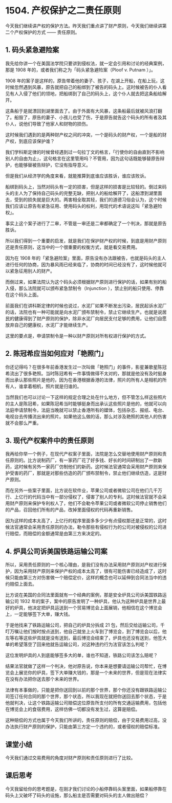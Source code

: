 # 1504. 产权保护之二责任原则

今天我们继续讲产权的保护方法。昨天我们重点讲了财产原则，今天我们继续讲第二个产权保护的方式 —— 责任原则。

## 1. 码头紧急避险案

我先给你讲一个在美国法学院只要讲到侵权法，就一定会引用和讨论的经典案例，那是 1908 年的，或者我们称之为「码头紧急避险案（Ploof v. Putnam ）」。

1908 年的案子是这样的，原告带着他的妻子、孩子，在湖上开船，在船上玩，这时候忽然遇到风暴，原告就把自己的船绑到了被告的码头上。这时候被告的仆人看见有人入侵了他们的领地，把船绑到了自己的码头上，这个仆人就去把这条船给解开。

这条船于是就漂回到湖里面去了。由于外面有大风暴，这条船最后就被风浪打翻了。船毁了，原告的妻子、小孩儿也受了伤，于是原告就告这个码头的所有者及其仆人，说他们导致了他家人和财物的损伤。

这时候我们遇到的是两种财产权之间的冲突，一个是码头的财产权，一个是船的财产权，到底应该保护谁？

我们学科斯定律的时候曾经遇到过一句拉丁文的格言，「行使你的自由直到不影响别人的自由为止」，这句格言在这里管用吗？不管用，因为这句话既能够替原告辩护，也能够替被告辩护，它没有指导意义。

但是我们从经济学的角度来看，就能推算到底谁应该胜诉，谁应该败诉。

船绑到码头上，当然对码头有一定的损害，但是这样的损害是比较轻的。倒过来码头的主人为了保持自己码头的完整无缺，把别人的船给解开了，这船漂到湖里面去，受到的损失就是巨大的。两害相全取其轻，我们的道德习俗会认为，这个时候我们应该让原告有紧急征用、使用码头的权利，用现代的术语说这叫「紧急避险权」。

事实上这个案子进行了二审，不管是一审还是二审都确定了一个判决，那就是原告胜诉。

所以我们得到一个重要的启发，就是我们在保护财产权的时候，到底是用财产原则还是责任原则，这当中的一个很重要的权衡方式，就是看交易费用。

因为在 1908 年的「紧急避险案」里面，原告没有办法跟被告，也就是码头的主人进行任何的协商，因为暴风雨已经来临了，协商的时间已经没有了，这时候他就可以紧急征用别人的财产。

而倒过来，如果法院认为这个码头必须根据财产原则进行保护的话，如果有别的船入侵，那么法院就可以颁布紧急禁制令（Injunction ），禁止别的船只使用、停靠在这个码头上面。

前面我们在讲科斯定律的时候也说过，水泥厂如果不断发出污染，居民起诉水泥厂的话，法院也有一种可能就是向水泥厂颁布禁制令，禁止它继续生产。也就是说居民的健康得到了财产原则的保护，除非水泥厂向居民支付足够的费用，让他们自愿放弃自己的健康权，水泥厂才能继续生产。

这里的要点是，申请禁制令是一种以财产原则对所有权进行保护的方式。

## 2. 陈冠希应当如何应对「艳照门」

你还记得吗？在很多年前香港发生过一次叫做「艳照门」的事件，影星兼歌星陈冠希流出了很多艳照。当时陈冠希有一件事情做得不太对的，那就是他没有及时挺身而出承认那些照片是他的，因为在香港根据香港的法律，照片的所有人是相机的所有人，谁拿着相机，照片就是归谁的。

当然我们也可以讨论一下这样的规定合理之处在什么地方，但不管怎么样这些照片的主人是陈冠希，如果陈冠希当时能够挺身而出承认这些照片是他的，他就可以向法庭申请禁制令，法庭当晚就可以禁止香港所有的媒体，包括杂志、报纸、电台、电视台去传播流出来的照片。如果他这么做的话，那么对涉及艳照的其他人的伤害就不会那么严重。

## 3. 现代产权案件中的责任原则

我再给你举一个例子，在现代产权案子里面，法院是怎么交替地使用财产原则和责任原则的。比方说制药厂，有一家药厂花了好多钱、好长的时间研制出了一款新药，这时候有另外一家药厂仿制他们的新药。这时候法官通常会采用财产原则来保护受害的药厂，那就是对那些仿造的药厂颁布禁制令，禁止他们继续仿造，这是财产原则。

而在另外一些案子里面，比方说在软件业，苹果公司或者微软公司在他们几千万行、上亿行的代码当中有一部分侵权了，侵害了别人的专利。这时候法官就不会采用财产原则来保护专利权人了，他们不会勒令苹果公司或者微软公司停止销售他们的产品，召回他们所有的产品，改掉里面侵权的代码再重新销售。

因为这样的成本太高了，上亿行的程序里面多多少少有点侵权那还是正常的，这时候法官通常会采用责任原则的办法，勒令那些有侵权行为的公司对被侵权的公司进行赔偿，而赔偿的金额通常是由第三方来决定的。

## 4. 炉具公司诉美国铁路运输公司案

所以，采用责任原则的一个核心理由，是我们没有办法采用财产原则对产权进行保护，因为采用财产原则来保护产权的成本太高了，很有可能伤害已经造成了，这时候只能由第三方对伤害做一个赔偿定价，这样的概念也可以延伸到合同法当中的违约赔偿上面去。

比方说在美国的合同法里面就有一个经典的案例，那是安全炉具公司诉美国铁路运输公司 1932 年的案子，案中的原告发明了一种炉具，他认为这种炉具是世界上最好的炉具，他决定把炉具运送到一个贸易博览会上面展销，他相信在这个博览会上，一定能够签下大单，赚大钱。

于是他找来了铁路运输公司，把自己的炉具分拆成 21 包，然后交给运输公司，千叮万嘱让他们按时按点送到，他自己就坐上火车到了博览会，到了博览会以后，他左等右等这些炉具就是没有送到，最后博览会结束了，炉具也还没有送到，他签大单的希望落空了回来他就告运输公司，对这种违约行为法官该怎么判呢？

这位发明炉具的人到底能够签多大的单，谁也不知道，铁路公司该怎么赔呢？

结果法官就做了这样一个判决，他对原告说，你本来是想要请运输公司帮忙，在博览会上展览你的炉具，签下大单赚大钱的，那是一个未来的世界，但是现在法律实在没有办法把你送去那个未来的世界。

法律有本事做的，只能是把你送回到以前的那个世界，那个你还没有跟铁路运输公司签订任何合同的那个世界，那个状态，所以我现在就把你送回去那个状态，于是他就判决，让这个铁路运输公司赔偿这位原告所支付的所有交通运输费用，包括他在博览会上的食宿费用，这样仿佛一切都没有发生过，这算是赔偿。

这种赔偿的方式也属于今天我们所讲的，责任原则的赔偿，由于交易费用过高，没办法执行财产原则的保护，只能由第三方定一个违约的，或者侵权的赔偿标准。

## 课堂小结

今天我们通过交易费用的角度对财产原则和责任原则进行了比较。

## 课后思考

今天我留给你的思考题是，在刚才我们讨论的小船停靠码头案里面，如果船停靠在码头上又破坏了码头的设施，那么船主是否需要对码头的主人做出赔偿？

